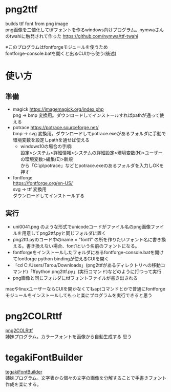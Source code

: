 # png2ttf  
builds ttf font from png image  
png画像を二値化してttfフォントを作るwindows向けプログラム。nymwaさんのtwahiに触発されて作った https://github.com/nymwa/ttf-twahi  
  
※このプログラムはfontforgeモジュールを使うため  
fontforge-console.batを開くと出るCUIから使う(後述)  
  
# 使い方  
## 準備  
- magick https://imagemagick.org/index.php  
png -> bmp 変換用。ダウンロードしてインストールすればpathが通って使える
- potrace https://potrace.sourceforge.net/  
bmp -> svg 変換用。ダウンロードしてpotrace.exeがあるフォルダに手動で環境変数を設定しpathを通せば使える  
  - windows10の場合の手順:  
設定>システム>詳細情報>システムの詳細設定>環境変数(N)>ユーザーの環境変数>編集(E)>新規  
から「C:\p\potrace」などとpotrace.exeのあるフォルダを入力しOKを押す  
- fontforge  
https://fontforge.org/en-US/  
svg -> ttf 変換用  
ダウンロードしてインストールする  
## 実行  
- uni0041.png のような形式でunicodeコードがファイル名のpng画像ファイルを用意してpng2ttf.pyと同じフォルダに置く
- png2ttf.pyのコード中のname = "font1" の所を作りたいフォント名に書き換える。書き換えない場合、font1という名前のフォントになる。
- fontforgeをインストールしたフォルダにあるfontforge-console.batを開けてfontforge python bindingが使えるCUIを開く  
- 「cd C:/Users/Tarou/Downloads」(png2ttfがあるディレクトリへの移動コマンド)「ffpython png2ttf.py」(実行コマンド)などのように打つって実行 
- png画像と同じフォルダにttfフォントファイルが書き出される  
  
macやlinuxユーザーならCUIを開かなくてもaptコマンドとかで普通にfontforgeモジュールをインストールしてもっと楽にプログラムを実行できると思う  
  
# png2COLRttf  
[png2COLRttf](https://github.com/Mikanixonable/png2COLRttf)  
姉妹プログラム。カラーフォントを画像から自動生成する
思う  
  
# tegakiFontBuilder
[tegakiFontBuilder](https://github.com/Mikanixonable/trgakiFontBuilder)  
姉妹プログラム。文字表から個々の文字の画像を分解することで手書きフォント作成を楽にする。
